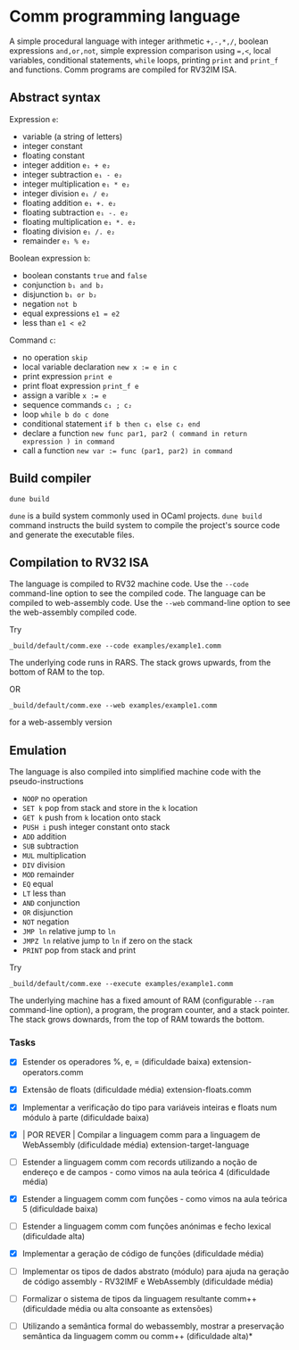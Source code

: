 
# Comm programming language

A simple procedural language with integer arithmetic `+,-,*,/`, boolean expressions `and,or,not`, simple expression comparison using `=,<`, local variables, conditional statements, `while` loops, printing `print` and `print_f` and functions. 
Comm programs are compiled for RV32IM ISA.

## Abstract syntax

Expression `e`:

* variable (a string of letters)
* integer constant
* floating constant
* integer addition `e₁ + e₂`
* integer subtraction `e₁ - e₂`
* integer multiplication `e₁ * e₂`
* integer division `e₁ / e₂`
* floating addition `e₁ +. e₂`
* floating subtraction `e₁ -. e₂`
* floating multiplication `e₁ *. e₂`
* floating division `e₁ /. e₂`
* remainder `e₁ % e₂`

Boolean expression `b`:

* boolean constants `true` and `false`
* conjunction `b₁ and b₂`
* disjunction `b₁ or b₂` 
* negation `not b`
* equal expressions `e1 = e2`
* less than `e1 < e2`

Command `c`:

* no operation `skip`
* local variable declaration `new x := e in c`
* print expression `print e`
* print float expression `print_f e`
* assign a varible `x := e`
* sequence commands `c₁ ; c₂`
* loop `while b do c done`
* conditional statement `if b then c₁ else c₂ end`
* declare a function `new func par1, par2 ( command in return expression ) in command`
* call a function `new var := func (par1, par2) in command`

## Build compiler


```
dune build
```

`dune` is a build system commonly used in OCaml projects. `dune build` command instructs the build system to compile the project's source code and generate the executable files.


## Compilation to RV32 ISA

The language is compiled to RV32 machine code. Use the `--code` command-line option to see the compiled code.
The language can be compiled to web-assembly code. Use the `--web` command-line option to see the web-assembly compiled code.

Try

```
_build/default/comm.exe --code examples/example1.comm
```

The underlying code runs in RARS. The stack grows upwards, from the bottom of RAM to the top.


OR

```
_build/default/comm.exe --web examples/example1.comm
```
for a web-assembly version


## Emulation

The language is also compiled into simplified machine code with the pseudo-instructions

* `NOOP` no operation
* `SET k` pop from stack and store in the `k` location
* `GET k` push from `k` location onto stack
* `PUSH i` push integer constant onto stack
* `ADD` addition
* `SUB` subtraction
* `MUL` multiplication
* `DIV` division
* `MOD` remainder
* `EQ` equal
* `LT` less than
* `AND` conjunction
* `OR` disjunction
* `NOT` negation
* `JMP ln` relative jump to `ln`
* `JMPZ ln` relative jump to `ln` if zero on the stack
* `PRINT` pop from stack and print

Try

```
_build/default/comm.exe --execute examples/example1.comm
```

The underlying machine has a fixed amount of RAM (configurable `--ram` command-line option), a program, the program counter, and a stack pointer.
The stack grows downards, from the top of RAM towards the bottom.

### Tasks

- [x] Estender os operadores %, e, = (dificuldade baixa) extension-operators.comm

- [x] Extensão de floats (dificuldade média) extension-floats.comm

- [x] Implementar a verificação do tipo para variáveis inteiras e floats num módulo à parte (dificuldade baixa)

- [x] | POR REVER | Compilar a linguagem comm para a linguagem de WebAssembly (dificuldade média) extension-target-language

- [ ] Estender a linguagem comm com records utilizando a noção de endereço e de campos - como vimos na aula teórica 4 (dificuldade média)

- [x] Estender a linguagem comm com funções - como vimos na aula teórica 5 (dificuldade baixa)

- [ ] Estender a linguagem comm com funções anónimas e fecho lexical (dificuldade alta)

- [x] Implementar a geração de código de funções (dificuldade média)

- [ ] Implementar os tipos de dados abstrato (módulo) para ajuda na geração de código assembly - RV32IMF e WebAssembly (dificuldade média)

- [ ] Formalizar o sistema de tipos da linguagem resultante comm++ (dificuldade média ou alta consoante as extensões)

- [ ] Utilizando a semântica formal do webassembly, mostrar a preservação semântica da linguagem comm ou comm++ (dificuldade alta)*
